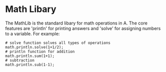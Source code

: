 # Math Libary

The MathLib is the standard libary for math operations in A. The core features are 'println' for printing answers and 'solve' for assigning numbers to a variable. For example:

    # solve function solves all types of operations
    math.println.solve(1+1/2);
    # println function for addition
    math.println.sum(1+1);
    # subtraction
    math.println.sub(1-1);